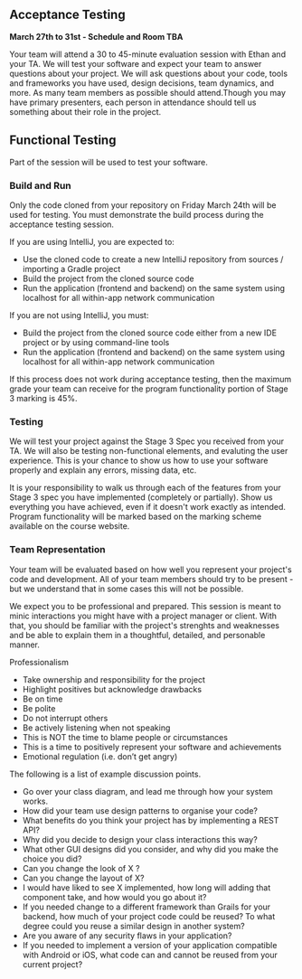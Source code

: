 ## Acceptance Testing  
**March 27th to 31st - Schedule and Room TBA**

Your team will attend a 30 to 45-minute evaluation session with Ethan and your TA. We will test your software and expect your team to answer questions about your project. 
We will ask questions about your code, tools and frameworks you have used, design decisions, team dynamics, and more. As many team members as possible should attend.Though you may have primary presenters, each person in attendance should tell us something about their role in the project.  

## Functional Testing

Part of the session will be used to test your software.  

### Build and Run

Only the code cloned from your repository on Friday March 24th will be used for testing. You must demonstrate the build process during the acceptance testing session.

If you are using IntelliJ, you are expected to:  
- Use the cloned code to create a new IntelliJ repository from sources / importing a Gradle project
- Build the project from the cloned source code
- Run the application (frontend and backend) on the same system using localhost for all within-app network communication

If you are not using IntelliJ, you must:  
- Build the project from the cloned source code either from a new IDE project or by using command-line tools
- Run the application (frontend and backend) on the same system using localhost for all within-app network communication

If this process does not work during acceptance testing, then the maximum grade your team can receive for the program functionality portion of Stage 3 marking is 45%.

### Testing

We will test your project against the Stage 3 Spec you received from your TA. We will also be testing non-functional elements, and evaluting the user experience. This is your chance to show us how to use your software properly and explain any errors, missing data, etc. 

It is your responsibility to walk us through each of the features from your Stage 3 spec you have implemented (completely or partially). Show us everything you have achieved, even if it doesn't work exactly as intended. Program functionality will be marked based on the marking scheme available on the course website.

### Team Representation

Your team will be evaluated based on how well you represent your project's code and development. All of your team members should try to be present - but we understand that in some cases this will not be possible.

We expect you to be professional and prepared. This session is meant to minic interactions you might have with a project manager or client. With that, you should be familiar with the project's strenghts and weaknesses and be able to explain them in a thoughtful, detailed, and personable manner. 

Professionalism  
- Take ownership and responsibility for the project  
- Highlight positives but acknowledge drawbacks  
- Be on time  
- Be polite  
- Do not interrupt others  
- Be actively listening when not speaking  
- This is NOT the time to blame people or circumstances  
- This is a time to positively represent your software and achievements  
- Emotional regulation (i.e. don’t get angry)  

The following is a list of example discussion points.
- Go over your class diagram, and lead me through how your system works.  
- How did your team use design patterns to organise your code?
- What benefits do you think your project has by implementing a REST API?
- Why did you decide to design your class interactions this way?  
- What other GUI designs did you consider, and why did you make the choice you did?  
- Can you change the look of X ?  
- Can you change the layout of X?  
- I would have liked to see X implemented, how long will adding that component take, and how would you go about it?  
- If you needed change to a different framework than Grails for your backend, how much of your project code could be reused? To what degree could you reuse a similar design in another system?  
- Are you aware of any security flaws in your application?
- If you needed to implement a version of your application compatible with Android or iOS, what code can and cannot be reused from your current project?
